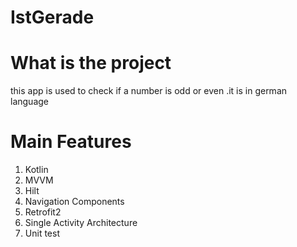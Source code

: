 # IstGerade

# What is the project
this app is used to check if a number is odd or even 
.it is in german language

# Main Features
1. Kotlin
1. MVVM
1. Hilt
1. Navigation Components
1. Retrofit2
1. Single Activity Architecture
1. Unit test

